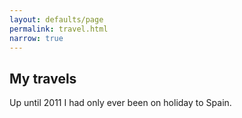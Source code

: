 ```yaml
---
layout: defaults/page
permalink: travel.html
narrow: true
---
```


## My travels

Up until 2011 I had only ever been on holiday to Spain.

<div id="map-canvas"></div>

<style>
#map-canvas { 
  height: calc(100vh - 60px); 
  margin: 0; 
  padding: 0;
}
</style>

<script type="text/javascript" src="https://maps.googleapis.com/maps/api/js?key=AIzaSyDGQdgVqTDsRWmrgkorSwmuWRAtdOW0Umk"></script>
<script type="text/javascript" src="/static/js/PlacesBeen.js"></script>

I have decided to document my experience in every single country visited.


{% for place in site.travel %}
- [{{ place.title }}]({{ page.baseurl }}{{ place.url }})
{% endfor %}